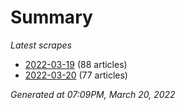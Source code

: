 # Summary
*Latest scrapes*
* [2022-03-19](https://github.com/nuuuwan/news_lk/blob/data/news_lk.2022-03-19.json) (88 articles)
* [2022-03-20](https://github.com/nuuuwan/news_lk/blob/data/news_lk.2022-03-20.json) (77 articles)

*Generated at 07:09PM, March 20, 2022*